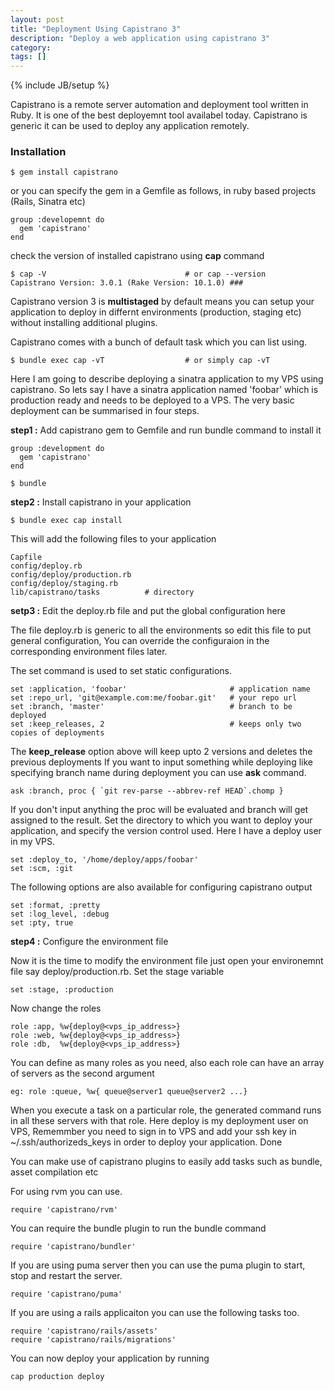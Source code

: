 ```yaml
---
layout: post
title: "Deployment Using Capistrano 3"
description: "Deploy a web application using capistrano 3"
category:
tags: []
---
```

{% include JB/setup %}

Capistrano is a remote server automation and deployment tool written in Ruby. It is one of the best deployemnt tool availabel today. Capistrano is generic it can be used to deploy any application remotely.

### Installation

    $ gem install capistrano

or you can specify the gem in a Gemfile as follows, in ruby based projects (Rails, Sinatra etc)

    group :developemnt do
      gem 'capistrano'
    end

check the version of installed capistrano using **cap** command

    $ cap -V                               # or cap --version
    Capistrano Version: 3.0.1 (Rake Version: 10.1.0) ###

Capistrano version 3 is **multistaged** by default means you can setup your application to deploy in differnt environments (production, staging etc) without installing additional plugins.

Capistrano comes with a bunch of default task which you can list using.

    $ bundle exec cap -vT                  # or simply cap -vT

Here I am going to describe deploying a sinatra application to my VPS using capistrano. So lets say I have a sinatra application named 'foobar' which is production ready and needs to be deployed to a VPS. The very basic deployment can be summarised in four steps.

**step1 :** Add capistrano gem to Gemfile and run bundle command to install it

    group :development do
      gem 'capistrano'
    end

    $ bundle

**step2 :** Install capistrano in your application

    $ bundle exec cap install

This will add the following files to your application

    Capfile
    config/deploy.rb
    config/deploy/production.rb
    config/deploy/staging.rb
    lib/capistrano/tasks          # directory

**setp3 :** Edit the deploy.rb file and put the global configuration here

The file deploy.rb is generic to all the environments so edit this file to put general configuration, You can override the configuraion in the corresponding environment files later.

The set command is used to set static configurations.

    set :application, 'foobar'                       # application name
    set :repo_url, 'git@example.com:me/foobar.git'   # your repo url
    set :branch, 'master'                            # branch to be deployed
    set :keep_releases, 2                            # keeps only two copies of deployments

The **keep_release** option above will keep upto 2 versions and deletes the previous deployments
If you want to input something while deploying like specifying branch name during deployment you can use **ask** command.

    ask :branch, proc { `git rev-parse --abbrev-ref HEAD`.chomp }

If you don't input anything the proc will be evaluated and branch will get assigned to the result.
Set the directory to which you want to deploy your application, and specify the version control used.
Here I have a deploy user in my VPS.

    set :deploy_to, '/home/deploy/apps/foobar'
    set :scm, :git

The following options are also available for configuring capistrano output

    set :format, :pretty
    set :log_level, :debug
    set :pty, true

**step4 :** Configure the environment file

Now it is the time to modify the environment file just open your environemnt file say deploy/production.rb.
Set the stage variable

    set :stage, :production

Now change the roles

    role :app, %w{deploy@<vps_ip_address>}
    role :web, %w{deploy@<vps_ip_address>}
    role :db,  %w{deploy@<vps_ip_address>}

You can define as many roles as you need, also each role can have an array of servers as the second argument

    eg: role :queue, %w{ queue@server1 queue@server2 ...}

When you execute a task on a particular role, the generated command runs in all these servers with that role.
Here deploy is my deployment user on VPS, Rememmber you need to sign in to VPS and add your ssh key in ~/.ssh/authorizeds_keys in order to deploy your application.
Done

You can make use of capistrano plugins to easily add tasks such as bundle, asset compilation etc

For using rvm you can use.

    require 'capistrano/rvm'

You can require the bundle plugin to run the bundle command

    require 'capistrano/bundler'

If you are using puma server then you can use the puma plugin to start, stop and restart the server.

    require 'capistrano/puma'

If you are using a rails applicaiton you can use the following tasks too.

    require 'capistrano/rails/assets'
    require 'capistrano/rails/migrations'

You can now deploy your application by running

    cap production deploy